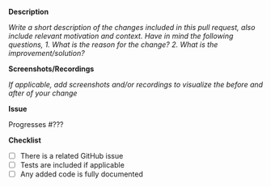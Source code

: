 <!--
Thanks for your contribution!

Please ensure that any applicable requirements below are satisfied before submitting this pull request. This will help ensure a quick and efficient review cycle.
-->

**Description**

_Write a short description of the changes included in this pull request, also include relevant motivation and context. Have in mind the following questions,_
_1. What is the reason for the change?_
_2. What is the improvement/solution?_

**Screenshots/Recordings**

_If applicable, add screenshots and/or recordings to visualize the before and after of your change_

**Issue**

Progresses #???

**Checklist**

* [ ] There is a related GitHub issue
* [ ] Tests are included if applicable
* [ ] Any added code is fully documented
